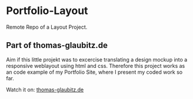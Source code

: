 # Portfolio-Layout

Remote Repo of a Layout Project.

## Part of thomas-glaubitz.de

Aim if this little projekt was to excercise translating a design mockup into a responsive weblayout using html and css.
Therefore this project works as an code example of my Portfolio Site, where I present my coded work so far.

Watch it on:
[thomas-glaubitz.de](http://www.thomas-glaubitz.de)


